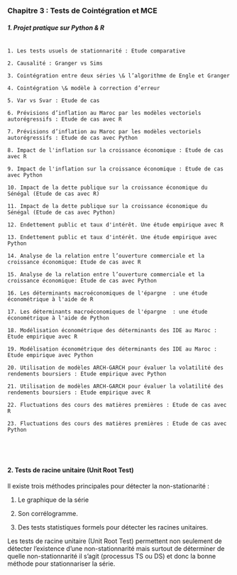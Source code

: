 ### Chapitre 3 : Tests de Cointégration et MCE



##### 1. Projet pratique sur Python \& R


```{admonition} Projets pratiques sur Python \& R

1. Les tests usuels de stationnarité : Etude comparative

2. Causalité : Granger vs Sims

3. Cointégration entre deux séries \& l’algorithme de Engle et Granger

4. Cointégration \& modèle à correction d’erreur

5. Var vs Svar : Etude de cas

6. Prévisions d’inflation au Maroc par les modèles vectoriels autorégressifs : Etude de cas avec R

7. Prévisions d’inflation au Maroc par les modèles vectoriels autorégressifs : Etude de cas avec Python

8. Impact de l'inflation sur la croissance économique : Etude de cas avec R

9. Impact de l'inflation sur la croissance économique : Etude de cas avec Python

10. Impact de la dette publique sur la croissance économique du Sénégal (Etude de cas avec R)

11. Impact de la dette publique sur la croissance économique du Sénégal (Etude de cas avec Python)

12. Endettement public et taux d'intérêt. Une étude empirique avec R

13. Endettement public et taux d'intérêt. Une étude empirique avec Python

14. Analyse de la relation entre l’ouverture commerciale et la croissance économique: Etude de cas avec R

15. Analyse de la relation entre l’ouverture commerciale et la croissance économique: Etude de cas avec Python

16. Les déterminants macroéconomiques de l'épargne  : une étude économétrique à l'aide de R

17. Les déterminants macroéconomiques de l'épargne  : une étude économétrique à l'aide de Python

18. Modélisation économétrique des déterminants des IDE au Maroc : Etude empirique avec R

19. Modélisation économétrique des déterminants des IDE au Maroc : Etude empirique avec Python

20. Utilisation de modèles ARCH-GARCH pour évaluer la volatilité des rendements boursiers : Etude empirique avec Python

21. Utilisation de modèles ARCH-GARCH pour évaluer la volatilité des rendements boursiers : Etude empirique avec R

22. Fluctuations des cours des matières premières : Etude de cas avec R

23. Fluctuations des cours des matières premières : Etude de cas avec Python





```


#### 2. Tests de racine unitaire (Unit Root Test)

Il existe trois méthodes principales pour détecter la non-stationarité :

1. Le graphique de la série

2. Son corrélogramme.

3. Des tests statistiques formels pour détecter les racines unitaires.

Les tests de racine unitaire (Unit Root Test) permettent non seulement de détecter l’existence d’une non-stationnarité 
mais surtout de déterminer de quelle non-stationnarité il s’agit (processus TS ou DS) et donc la bonne méthode pour
stationnariser la série.




```
```